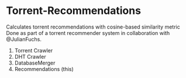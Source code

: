 # Torrent-Recommendations
Calculates torrent recommendations with cosine-based similarity metric
Done as part of a torrent recommender system in collaboration with @JulianFuchs.
1. Torrent Crawler
2. DHT Crawler
3. DatabaseMerger
4. Recommendations (this)
